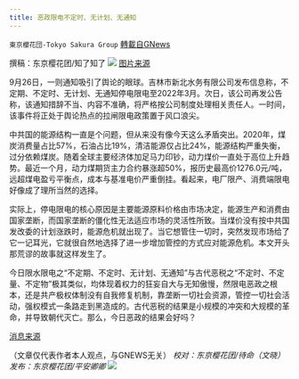 ```yaml
---
title: 恶政限电不定时、无计划、无通知
---
```

`東京櫻花団-Tokyo Sakura Group` [轉載自GNews](https://gnews.org/zh-hans/1559596/)

撰稿：东京樱花团/知了知了
![](https://assets.gnews.org/wp-content/uploads/2021/09/image-412.png)
[图片来源](https://www.tuliu.com/read-134439.html)

9月26日，一则通知吸引了舆论的眼球。吉林市新北水务有限公司发布信息称，不定期、不定时、无计划、无通知停电限电至2022年3月。次日，该公司再发公告称，该通知措辞不当、内容不准确，将严格按公司制度处理相关责任人。一时间，该事件将正处于舆论热点的拉闸限电政策置于风口浪尖。

中共国的能源结构一直是个问题，但从来没有像今天这么矛盾突出。2020年，煤炭消费量占比57%，石油占比19%，清洁能源仅占比24%，能源结构严重失衡，过分依赖煤炭。随着全球主要经济体加足马力印钞，动力煤价一直处于高位上升趋势。最近一个月，动力煤期货主力合约暴涨超50%，报历史最高价1276.0元/吨，远超煤电盈亏平衡点，成本与基准电价严重倒挂。看起来，电厂限产、消费端限电好像成了理所当然的选择。

实际上，停电限电的核心原因是主要能源原料价格由市场决定，能源生产和消费由国家垄断，而国家垄断的僵化性无法适应市场的灵活性所致。当煤价没有按中共国发改委的计划涨跌时，能源危机就出现了。当它想管住一切时，突然发现市场给了它一记耳光，它就很自然地选择了进一步增加管控的方式应对能源危机。本文开头那荒谬的故事就这样发生了。

今日限水限电之“不定期、不定时、无计划、无通知”与古代恶税之“不定时、不定量、不定物”极其类似，均体现着权力的狂妄自大与无知傲慢，然限电恶政之根本，还是共产极权体制没有自我修复机制，靠垄断一切社会资源，管控一切社会活动，强权模式一条路走到黑造成的。古代恶税的结果是小规模的冲突和大规模的革命，并导致朝代灭亡。那么，今日恶政的结果会好吗？

[消息来源](http://www.haozaobao.com/time/20210927/101226.html)

（文章仅代表作者本人观点，与GNEWS无关）
*校对：东京樱花团/待命（文晓） 
发布：东京樱花团/平安卿卿*
![](https://assets.gnews.org/wp-content/uploads/2021/08/image0-1-36.jpg)

